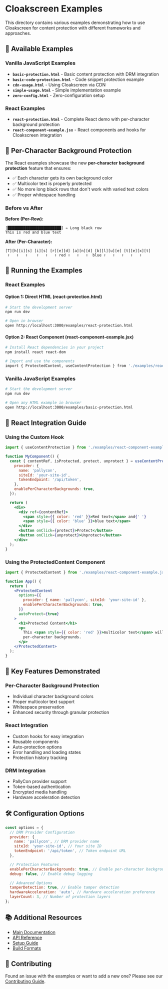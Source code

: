 # Cloakscreen Examples

This directory contains various examples demonstrating how to use Cloakscreen for content protection with different frameworks and approaches.

## 📁 Available Examples

### Vanilla JavaScript Examples

- **`basic-protection.html`** - Basic content protection with DRM integration
- **`basic-code-protection.html`** - Code snippet protection example
- **`cdn-usage.html`** - Using Cloakscreen via CDN
- **`simple-usage.html`** - Simple implementation example
- **`zero-config.html`** - Zero-configuration setup

### React Examples

- **`react-protection.html`** - Complete React demo with per-character background protection
- **`react-component-example.jsx`** - React components and hooks for Cloakscreen integration

## 🎨 Per-Character Background Protection

The React examples showcase the new **per-character background protection** feature that ensures:

- ✅ Each character gets its own background color
- ✅ Multicolor text is properly protected
- ✅ No more long black rows that don't work with varied text colors
- ✅ Proper whitespace handling

### Before vs After

**Before (Per-Row):**

```
[████████████████████████] ← Long black row
This is red and blue text
```

**After (Per-Character):**

```
[T][h][i][s] [i][s] [r][e][d] [a][n][d] [b][l][u][e] [t][e][x][t]
 ↑   ↑   ↑    ↑   ↑   ↑ red ↑   ↑   ↑  blue ↑   ↑   ↑   ↑   ↑
```

## 🚀 Running the Examples

### React Examples

#### Option 1: Direct HTML (react-protection.html)

```bash
# Start the development server
npm run dev

# Open in browser
open http://localhost:3000/examples/react-protection.html
```

#### Option 2: React Component (react-component-example.jsx)

```bash
# Install React dependencies in your project
npm install react react-dom

# Import and use the components
import { ProtectedContent, useContentProtection } from './examples/react-component-example.jsx';
```

### Vanilla JavaScript Examples

```bash
# Start the development server
npm run dev

# Open any HTML example in browser
open http://localhost:3000/examples/basic-protection.html
```

## 🔧 React Integration Guide

### Using the Custom Hook

```jsx
import { useContentProtection } from './examples/react-component-example.jsx';

function MyComponent() {
  const { contentRef, isProtected, protect, unprotect } = useContentProtection({
    provider: {
      name: 'pallycon',
      siteId: 'your-site-id',
      tokenEndpoint: '/api/token',
    },
    enablePerCharacterBackgrounds: true,
  });

  return (
    <div>
      <div ref={contentRef}>
        <span style={{ color: 'red' }}>Red text</span> and{' '}
        <span style={{ color: 'blue' }}>blue text</span>
      </div>
      <button onClick={protect}>Protect</button>
      <button onClick={unprotect}>Unprotect</button>
    </div>
  );
}
```

### Using the ProtectedContent Component

```jsx
import { ProtectedContent } from './examples/react-component-example.jsx';

function App() {
  return (
    <ProtectedContent
      options={{
        provider: { name: 'pallycon', siteId: 'your-site-id' },
        enablePerCharacterBackgrounds: true,
      }}
      autoProtect={true}
    >
      <h1>Protected Content</h1>
      <p>
        This <span style={{ color: 'red' }}>multicolor text</span> will be protected with
        per-character backgrounds.
      </p>
    </ProtectedContent>
  );
}
```

## 🎯 Key Features Demonstrated

### Per-Character Background Protection

- Individual character background colors
- Proper multicolor text support
- Whitespace preservation
- Enhanced security through granular protection

### React Integration

- Custom hooks for easy integration
- Reusable components
- Auto-protection options
- Error handling and loading states
- Protection history tracking

### DRM Integration

- PallyCon provider support
- Token-based authentication
- Encrypted media handling
- Hardware acceleration detection

## 🛠️ Configuration Options

```javascript
const options = {
  // DRM Provider Configuration
  provider: {
    name: 'pallycon', // DRM provider name
    siteId: 'your-site-id', // Your site ID
    tokenEndpoint: '/api/token', // Token endpoint URL
  },

  // Protection Features
  enablePerCharacterBackgrounds: true, // Enable per-character backgrounds
  debug: false, // Enable debug logging

  // Advanced Options
  tamperDetection: true, // Enable tamper detection
  hardwareAcceleration: 'auto', // Hardware acceleration preference
  layerCount: 3, // Number of protection layers
};
```

## 📚 Additional Resources

- [Main Documentation](../README.md)
- [API Reference](../docs/)
- [Setup Guide](../docs/SETUP.md)
- [Build Formats](../docs/BUILD_FORMATS.md)

## 🤝 Contributing

Found an issue with the examples or want to add a new one? Please see our [Contributing Guide](../CONTRIBUTING.md).
